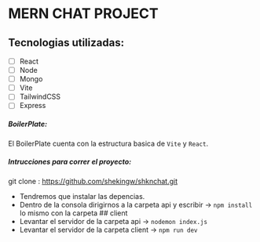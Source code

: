 # MERN CHAT PROJECT

## Tecnologias utilizadas:
- [ ] React
- [ ] Node
- [ ] Mongo
- [ ] Vite
- [ ] TailwindCSS
- [ ] Express

##### BoilerPlate: 

El BoilerPlate cuenta con la estructura basica de `Vite` y `React`.

##### Intrucciones para correr el proyecto:

git clone : https://github.com/shekingw/shknchat.git

- Tendremos que instalar las depencias.
- Dentro de la consola dirigirnos a la carpeta api y escribir -> `npm install` lo mismo con la carpeta ## client
- Levantar el servidor de la carpeta api -> `nodemon index.js`
- Levantar el servidor de la carpeta client -> `npm run dev`
